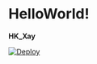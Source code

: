 # HelloWorld!

**HK_Xay**

[![Deploy](https://www.herokucdn.com/deploy/button.png)](https://dashboard.heroku.com/new?template=https://github.com/dhfdjSR4/superary) 

